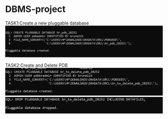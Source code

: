 # DBMS-project

TASK1:Create a new pluggable database
![image alt](https://github.com/bruno123-code/DBMS-project/blob/main/creation%20of%201st%20pdb.PNG?raw=true)

TASK2:Create and Delete PDB
![image alt](https://github.com/bruno123-code/DBMS-project/blob/fac140fe0a4d42f29298177124f7de9d434f0bad/creation%20of%202nd%20pdb.PNG)
![image alt](https://github.com/bruno123-code/DBMS-project/blob/4b040e3aac63a4c27f1d62e938360eae94668034/deletion%20of%20pdb.PNG)
